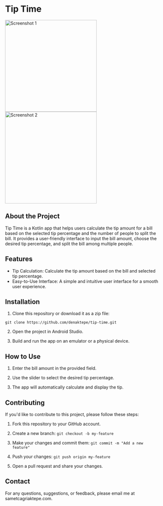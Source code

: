 # Tip Time

<p>
  <img src="screenshots/screenshot_01.png" alt="Screenshot 1" width="300">
  <img src="screenshots/screenshot_02.png" alt="Screenshot 2" width="300">
</p>

## About the Project

Tip Time is a Kotlin app that helps users calculate the tip amount for a bill based on the selected tip percentage and the number of people to split the bill. It provides a user-friendly interface to input the bill amount, choose the desired tip percentage, and split the bill among multiple people.

## Features

- Tip Calculation: Calculate the tip amount based on the bill and selected tip percentage.
- Easy-to-Use Interface: A simple and intuitive user interface for a smooth user experience.

## Installation

1. Clone this repository or download it as a zip file:
```
git clone https://github.com/denaktepe/tip-time.git
```
2. Open the project in Android Studio.

3. Build and run the app on an emulator or a physical device.

## How to Use

1. Enter the bill amount in the provided field.

2. Use the slider to select the desired tip percentage.

4. The app will automatically calculate and display the tip.

## Contributing

If you'd like to contribute to this project, please follow these steps:

1. Fork this repository to your GitHub account.

2. Create a new branch: `git checkout -b my-feature`

3. Make your changes and commit them: `git commit -m "Add a new feature"`

4. Push your changes: `git push origin my-feature`

5. Open a pull request and share your changes.

## Contact

For any questions, suggestions, or feedback, please email me at sametcagriaktepe.com.




